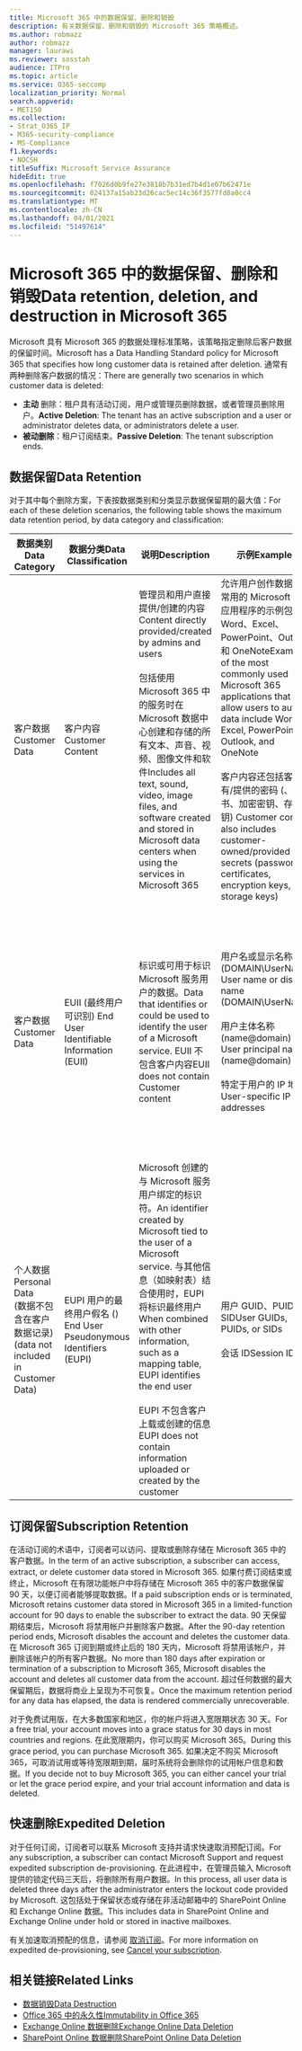 ```yaml
---
title: Microsoft 365 中的数据保留、删除和销毁
description: 有关数据保留、删除和销毁的 Microsoft 365 策略概述。
ms.author: robmazz
author: robmazz
manager: laurawi
ms.reviewer: sosstah
audience: ITPro
ms.topic: article
ms.service: O365-seccomp
localization_priority: Normal
search.appverid:
- MET150
ms.collection:
- Strat_O365_IP
- M365-security-compliance
- MS-Compliance
f1.keywords:
- NOCSH
titleSuffix: Microsoft Service Assurance
hideEdit: true
ms.openlocfilehash: f7026d0b9fe27e3818b7b31ed7b4d1e07b62471e
ms.sourcegitcommit: 024137a15ab23d26cac5ec14c36f3577fd8a0cc4
ms.translationtype: MT
ms.contentlocale: zh-CN
ms.lasthandoff: 04/01/2021
ms.locfileid: "51497614"
---
```

# <a name="data-retention-deletion-and-destruction-in-microsoft-365"></a><span data-ttu-id="b0c9f-103">Microsoft 365 中的数据保留、删除和销毁</span><span class="sxs-lookup"><span data-stu-id="b0c9f-103">Data retention, deletion, and destruction in Microsoft 365</span></span>

<span data-ttu-id="b0c9f-104">Microsoft 具有 Microsoft 365 的数据处理标准策略，该策略指定删除后客户数据的保留时间。</span><span class="sxs-lookup"><span data-stu-id="b0c9f-104">Microsoft has a Data Handling Standard policy for Microsoft 365 that specifies how long customer data is retained after deletion.</span></span> <span data-ttu-id="b0c9f-105">通常有两种删除客户数据的情况：</span><span class="sxs-lookup"><span data-stu-id="b0c9f-105">There are generally two scenarios in which customer data is deleted:</span></span>

- <span data-ttu-id="b0c9f-106">**主动** 删除：租户具有活动订阅，用户或管理员删除数据，或者管理员删除用户。</span><span class="sxs-lookup"><span data-stu-id="b0c9f-106">**Active Deletion**: The tenant has an active subscription and a user or administrator deletes data, or administrators delete a user.</span></span>
- <span data-ttu-id="b0c9f-107">**被动删除**：租户订阅结束。</span><span class="sxs-lookup"><span data-stu-id="b0c9f-107">**Passive Deletion**: The tenant subscription ends.</span></span>

## <a name="data-retention"></a><span data-ttu-id="b0c9f-108">数据保留</span><span class="sxs-lookup"><span data-stu-id="b0c9f-108">Data Retention</span></span>

<span data-ttu-id="b0c9f-109">对于其中每个删除方案，下表按数据类别和分类显示数据保留期的最大值：</span><span class="sxs-lookup"><span data-stu-id="b0c9f-109">For each of these deletion scenarios, the following table shows the maximum data retention period, by data category and classification:</span></span>

| <span data-ttu-id="b0c9f-110">数据类别</span><span class="sxs-lookup"><span data-stu-id="b0c9f-110">Data Category</span></span> | <span data-ttu-id="b0c9f-111">数据分类</span><span class="sxs-lookup"><span data-stu-id="b0c9f-111">Data Classification</span></span> | <span data-ttu-id="b0c9f-112">说明</span><span class="sxs-lookup"><span data-stu-id="b0c9f-112">Description</span></span> | <span data-ttu-id="b0c9f-113">示例</span><span class="sxs-lookup"><span data-stu-id="b0c9f-113">Examples</span></span> | <span data-ttu-id="b0c9f-114">保留期</span><span class="sxs-lookup"><span data-stu-id="b0c9f-114">Retention Period</span></span> |
|-----------------|-----------------|-----------------|----------------------------------|-------------------------------|
| <span data-ttu-id="b0c9f-115">客户数据</span><span class="sxs-lookup"><span data-stu-id="b0c9f-115">Customer Data</span></span> | <span data-ttu-id="b0c9f-116">客户内容</span><span class="sxs-lookup"><span data-stu-id="b0c9f-116">Customer Content</span></span>| <span data-ttu-id="b0c9f-117">管理员和用户直接提供/创建的内容</span><span class="sxs-lookup"><span data-stu-id="b0c9f-117">Content directly provided/created by admins and users</span></span> <br><br> <span data-ttu-id="b0c9f-118">包括使用 Microsoft 365 中的服务时在 Microsoft 数据中心创建和存储的所有文本、声音、视频、图像文件和软件</span><span class="sxs-lookup"><span data-stu-id="b0c9f-118">Includes all text, sound, video, image files, and software created and stored in Microsoft data centers when using the services in Microsoft 365</span></span> | <span data-ttu-id="b0c9f-119">允许用户创作数据的最常用的 Microsoft 365 应用程序的示例包括 Word、Excel、PowerPoint、Outlook 和 OneNote</span><span class="sxs-lookup"><span data-stu-id="b0c9f-119">Examples of the most commonly used Microsoft 365 applications that allow users to author data include Word, Excel, PowerPoint, Outlook, and OneNote</span></span> <br><br> <span data-ttu-id="b0c9f-120">客户内容还包括客户拥有/提供的密码 (、证书、加密密钥、存储密钥) </span><span class="sxs-lookup"><span data-stu-id="b0c9f-120">Customer content also includes customer-owned/provided secrets (passwords, certificates, encryption keys, storage keys)</span></span> | <span data-ttu-id="b0c9f-121">**主动删除方案：** 最多 30 天</span><span class="sxs-lookup"><span data-stu-id="b0c9f-121">**Active Deletion Scenario:** at most 30 days</span></span> <br><br> <span data-ttu-id="b0c9f-122">**被动删除方案：** 最多 180 天</span><span class="sxs-lookup"><span data-stu-id="b0c9f-122">**Passive Deletion Scenario:** at most 180 days</span></span> |
| <span data-ttu-id="b0c9f-123">客户数据</span><span class="sxs-lookup"><span data-stu-id="b0c9f-123">Customer Data</span></span> | <span data-ttu-id="b0c9f-124">EUII (最终用户可识别) </span><span class="sxs-lookup"><span data-stu-id="b0c9f-124">End User Identifiable Information (EUII)</span></span> | <span data-ttu-id="b0c9f-125">标识或可用于标识 Microsoft 服务用户的数据。</span><span class="sxs-lookup"><span data-stu-id="b0c9f-125">Data that identifies or could be used to identify the user of a Microsoft service.</span></span> <span data-ttu-id="b0c9f-126">EUII 不包含客户内容</span><span class="sxs-lookup"><span data-stu-id="b0c9f-126">EUII does not contain Customer content</span></span> | <span data-ttu-id="b0c9f-127">用户名或显示名称 (DOMAIN\UserName) </span><span class="sxs-lookup"><span data-stu-id="b0c9f-127">User name or display name (DOMAIN\UserName)</span></span> <br><br> <span data-ttu-id="b0c9f-128">用户主体名称 (name@domain) </span><span class="sxs-lookup"><span data-stu-id="b0c9f-128">User principal name (name@domain)</span></span> <br><br>  <span data-ttu-id="b0c9f-129">特定于用户的 IP 地址</span><span class="sxs-lookup"><span data-stu-id="b0c9f-129">User-specific IP addresses</span></span> | <span data-ttu-id="b0c9f-130">**主动删除方案：** 最多 180 (租户管理员操作) </span><span class="sxs-lookup"><span data-stu-id="b0c9f-130">**Active Deletion Scenario:** at most 180 days (only a tenant administrator action)</span></span> <br><br> <span data-ttu-id="b0c9f-131">**被动删除方案：** 最多 180 天</span><span class="sxs-lookup"><span data-stu-id="b0c9f-131">**Passive Deletion Scenario:** at most 180 days</span></span> |
| <span data-ttu-id="b0c9f-132">个人数据</span><span class="sxs-lookup"><span data-stu-id="b0c9f-132">Personal Data</span></span> <br> <span data-ttu-id="b0c9f-133"> (数据不包含在客户数据记录) </span><span class="sxs-lookup"><span data-stu-id="b0c9f-133">(data not included in Customer Data)</span></span> | <span data-ttu-id="b0c9f-134">EUPI 用户的最终用户假名 () </span><span class="sxs-lookup"><span data-stu-id="b0c9f-134">End User Pseudonymous Identifiers (EUPI)</span></span> | <span data-ttu-id="b0c9f-135">Microsoft 创建的与 Microsoft 服务用户绑定的标识符。</span><span class="sxs-lookup"><span data-stu-id="b0c9f-135">An identifier created by Microsoft tied to the user of a Microsoft service.</span></span> <span data-ttu-id="b0c9f-136">与其他信息（如映射表）结合使用时，EUPI 将标识最终用户</span><span class="sxs-lookup"><span data-stu-id="b0c9f-136">When combined with other information, such as a mapping table, EUPI identifies the end user</span></span> <br><br> <span data-ttu-id="b0c9f-137">EUPI 不包含客户上载或创建的信息</span><span class="sxs-lookup"><span data-stu-id="b0c9f-137">EUPI does not contain information uploaded or created by the customer</span></span> | <span data-ttu-id="b0c9f-138">用户 GUID、PUID 或 SID</span><span class="sxs-lookup"><span data-stu-id="b0c9f-138">User GUIDs, PUIDs, or SIDs</span></span> <br><br> <span data-ttu-id="b0c9f-139">会话 ID</span><span class="sxs-lookup"><span data-stu-id="b0c9f-139">Session IDs</span></span> | <span data-ttu-id="b0c9f-140">**主动删除方案：** 最多 30 天</span><span class="sxs-lookup"><span data-stu-id="b0c9f-140">**Active Deletion Scenario:** at most 30 days</span></span> <br><br> <span data-ttu-id="b0c9f-141">**被动删除方案：** 最多 180 天</span><span class="sxs-lookup"><span data-stu-id="b0c9f-141">**Passive Deletion Scenario:** at most 180 days</span></span> |

## <a name="subscription-retention"></a><span data-ttu-id="b0c9f-142">订阅保留</span><span class="sxs-lookup"><span data-stu-id="b0c9f-142">Subscription Retention</span></span>

<span data-ttu-id="b0c9f-143">在活动订阅的术语中，订阅者可以访问、提取或删除存储在 Microsoft 365 中的客户数据。</span><span class="sxs-lookup"><span data-stu-id="b0c9f-143">In the term of an active subscription, a subscriber can access, extract, or delete customer data stored in Microsoft 365.</span></span> <span data-ttu-id="b0c9f-144">如果付费订阅结束或终止，Microsoft 在有限功能帐户中将存储在 Microsoft 365 中的客户数据保留 90 天，以便订阅者能够提取数据。</span><span class="sxs-lookup"><span data-stu-id="b0c9f-144">If a paid subscription ends or is terminated, Microsoft retains customer data stored in Microsoft 365 in a limited-function account for 90 days to enable the subscriber to extract the data.</span></span> <span data-ttu-id="b0c9f-145">90 天保留期结束后，Microsoft 将禁用帐户并删除客户数据。</span><span class="sxs-lookup"><span data-stu-id="b0c9f-145">After the 90-day retention period ends, Microsoft disables the account and deletes the customer data.</span></span> <span data-ttu-id="b0c9f-146">在 Microsoft 365 订阅到期或终止后的 180 天内，Microsoft 将禁用该帐户，并删除该帐户的所有客户数据。</span><span class="sxs-lookup"><span data-stu-id="b0c9f-146">No more than 180 days after expiration or termination of a subscription to Microsoft 365, Microsoft disables the account and deletes all customer data from the account.</span></span> <span data-ttu-id="b0c9f-147">超过任何数据的最大保留期后，数据将商业上呈现为不可恢复。</span><span class="sxs-lookup"><span data-stu-id="b0c9f-147">Once the maximum retention period for any data has elapsed, the data is rendered commercially unrecoverable.</span></span>

<span data-ttu-id="b0c9f-148">对于免费试用版，在大多数国家和地区，你的帐户将进入宽限期状态 30 天。</span><span class="sxs-lookup"><span data-stu-id="b0c9f-148">For a free trial, your account moves into a grace status for 30 days in most countries and regions.</span></span> <span data-ttu-id="b0c9f-149">在此宽限期内，你可以购买 Microsoft 365。</span><span class="sxs-lookup"><span data-stu-id="b0c9f-149">During this grace period, you can purchase Microsoft 365.</span></span> <span data-ttu-id="b0c9f-150">如果决定不购买 Microsoft 365，可取消试用或等待宽限期到期，届时系统将会删除你的试用帐户信息和数据。</span><span class="sxs-lookup"><span data-stu-id="b0c9f-150">If you decide not to buy Microsoft 365, you can either cancel your trial or let the grace period expire, and your trial account information and data is deleted.</span></span>

## <a name="expedited-deletion"></a><span data-ttu-id="b0c9f-151">快速删除</span><span class="sxs-lookup"><span data-stu-id="b0c9f-151">Expedited Deletion</span></span>

<span data-ttu-id="b0c9f-152">对于任何订阅，订阅者可以联系 Microsoft 支持并请求快速取消预配订阅。</span><span class="sxs-lookup"><span data-stu-id="b0c9f-152">For any subscription, a subscriber can contact Microsoft Support and request expedited subscription de-provisioning.</span></span> <span data-ttu-id="b0c9f-153">在此进程中，在管理员输入 Microsoft 提供的锁定代码三天后，将删除所有用户数据。</span><span class="sxs-lookup"><span data-stu-id="b0c9f-153">In this process, all user data is deleted three days after the administrator enters the lockout code provided by Microsoft.</span></span> <span data-ttu-id="b0c9f-154">这包括处于保留状态或存储在非活动邮箱中的 SharePoint Online 和 Exchange Online 数据。</span><span class="sxs-lookup"><span data-stu-id="b0c9f-154">This includes data in SharePoint Online and Exchange Online under hold or stored in inactive mailboxes.</span></span>

<span data-ttu-id="b0c9f-155">有关加速取消预配的信息，请参阅 [取消订阅](/microsoft-365/commerce/subscriptions/cancel-your-subscription)。</span><span class="sxs-lookup"><span data-stu-id="b0c9f-155">For more information on expedited de-provisioning, see [Cancel your subscription](/microsoft-365/commerce/subscriptions/cancel-your-subscription).</span></span>

## <a name="related-links"></a><span data-ttu-id="b0c9f-156">相关链接</span><span class="sxs-lookup"><span data-stu-id="b0c9f-156">Related Links</span></span>

- [<span data-ttu-id="b0c9f-157">数据销毁</span><span class="sxs-lookup"><span data-stu-id="b0c9f-157">Data Destruction</span></span>](assurance-data-destruction.md)
- [<span data-ttu-id="b0c9f-158">Office 365 中的永久性</span><span class="sxs-lookup"><span data-stu-id="b0c9f-158">Immutability in Office 365</span></span>](assurance-data-immutability.md)
- [<span data-ttu-id="b0c9f-159">Exchange Online 数据删除</span><span class="sxs-lookup"><span data-stu-id="b0c9f-159">Exchange Online Data Deletion</span></span>](assurance-exchange-online-data-deletion.md)
- [<span data-ttu-id="b0c9f-160">SharePoint Online 数据删除</span><span class="sxs-lookup"><span data-stu-id="b0c9f-160">SharePoint Online Data Deletion</span></span>](assurance-sharepoint-online-data-deletion.md)
